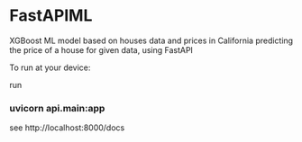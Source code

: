 # FastAPIML
XGBoost ML model based on houses data and prices in California predicting the price of a house for given data, using FastAPI

To run at your device:

run 
### uvicorn api.main:app

see 
http://localhost:8000/docs
